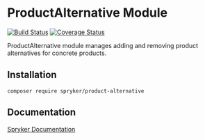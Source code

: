 # ProductAlternative Module
[![Build Status](https://travis-ci.org/spryker/product-alternative.svg)](https://travis-ci.org/spryker/product-alternative)
[![Coverage Status](https://coveralls.io/repos/github/spryker/product-alternative/badge.svg)](https://coveralls.io/github/spryker/product-alternative)

ProductAlternative module manages adding and removing product alternatives for concrete products.

## Installation

```
composer require spryker/product-alternative
```

## Documentation

[Spryker Documentation](https://academy.spryker.com/developing_with_spryker/module_guide/modules.html)
